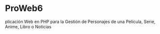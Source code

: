 # ProWeb6
plicación Web en PHP para la Gestión de Personajes de una Película, Serie, Anime, Libro o Noticias
